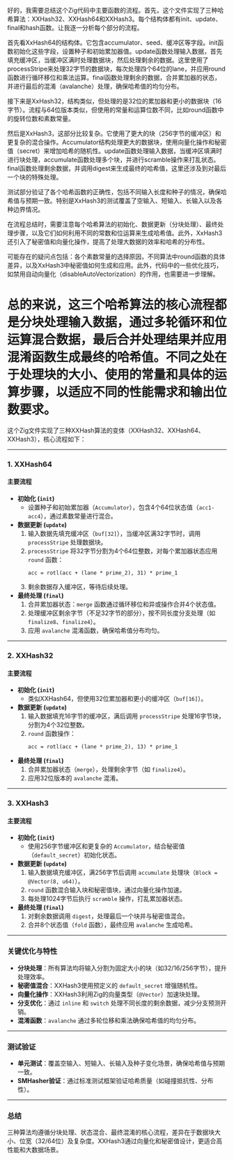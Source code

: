 好的，我需要总结这个Zig代码中主要函数的流程。首先，这个文件实现了三种哈希算法：XXHash32、XXHash64和XXHash3。每个结构体都有init、update、final和hash函数。让我逐一分析每个部分的流程。

首先看XxHash64的结构体。它包含accumulator、seed、缓冲区等字段。init函数初始化这些字段，设置种子和初始累加器值。update函数处理输入数据，首先填充缓冲区，当缓冲区满时处理数据块，然后处理剩余的数据。这里使用了processStripe来处理32字节的数据块，每次处理四个64位的lane，并应用round函数进行循环移位和乘法运算。final函数处理剩余的数据，合并累加器的状态，并进行最后的混淆（avalanche）处理，确保哈希值的均匀分布。

接下来是XxHash32，结构类似，但处理的是32位的累加器和更小的数据块（16字节）。流程与64位版本类似，但使用的常量和运算位数不同，比如round函数中的旋转位数和素数常量。

然后是XxHash3，这部分比较复杂。它使用了更大的块（256字节的缓冲区）和更复杂的混合操作。Accumulator结构处理更大的数据块，使用向量化操作和秘密值（secret）来增加哈希的随机性。update函数处理输入数据，当缓冲区填满时进行块处理，accumulate函数处理多个块，并进行scramble操作来打乱状态。final函数处理剩余数据，并调用digest来生成最终的哈希值，这里还涉及到对最后一个块的特殊处理。

测试部分验证了各个哈希函数的正确性，包括不同输入长度和种子的情况，确保哈希值与预期一致。特别是XxHash3的测试覆盖了空输入、短输入、长输入以及各种边界情况。

在流程总结时，需要注意每个哈希算法的初始化、数据更新（分块处理）、最终处理步骤，以及它们如何利用不同的常数和位运算来生成哈希值。此外，XxHash3还引入了秘密值和向量化操作，提高了处理大数据的效率和哈希的分布性。

可能存在的疑问点包括：各个素数常量的选择原因，不同算法中round函数的具体差异，以及XxHash3中秘密值如何生成和应用。此外，代码中的一些优化技巧，如禁用自动向量化（disableAutoVectorization）的作用，也需要进一步理解。

总的来说，这三个哈希算法的核心流程都是分块处理输入数据，通过多轮循环和位运算混合数据，最后合并处理结果并应用混淆函数生成最终的哈希值。不同之处在于处理块的大小、使用的常量和具体的运算步骤，以适应不同的性能需求和输出位数要求。
================================================
这个Zig文件实现了三种XXHash算法的变体（XXHash32、XXHash64、XXHash3），核心流程如下：

---

### **1. XXHash64**
#### **主要流程**
- **初始化 (`init`)**
  - 设置种子和初始累加器（`Accumulator`），包含4个64位状态值（`acc1-acc4`），通过素数常量进行混合。
- **数据更新 (`update`)**
  1. 输入数据先填充缓冲区（`buf[32]`），当缓冲区满32字节时，调用 `processStripe` 处理数据块。
  2. `processStripe` 将32字节分割为4个64位整数，对每个累加器状态应用 `round` 函数：
     ```zig
     acc = rotl(acc + (lane * prime_2), 31) * prime_1
     ```
  3. 剩余数据存入缓冲区，等待后续处理。
- **最终处理 (`final`)**
  1. 合并累加器状态：`merge` 函数通过循环移位和异或操作合并4个状态值。
  2. 处理缓冲区剩余字节（不足32字节的部分），按不同长度分支处理（如 `finalize8`、`finalize4`）。
  3. 应用 `avalanche` 混淆函数，确保哈希值分布均匀。

---

### **2. XXHash32**
#### **主要流程**
- **初始化 (`init`)**
  - 类似XXHash64，但使用32位累加器和更小的缓冲区（`buf[16]`）。
- **数据更新 (`update`)**
  1. 输入数据填充16字节的缓冲区，满后调用 `processStripe` 处理16字节块，分割为4个32位整数。
  2. `round` 函数操作：
     ```zig
     acc = rotl(acc + (lane * prime_2), 13) * prime_1
     ```
- **最终处理 (`final`)**
  1. 合并累加器状态（`merge`），处理剩余字节（如 `finalize4`）。
  2. 应用32位版本的 `avalanche` 混淆。

---

### **3. XXHash3**
#### **主要流程**
- **初始化 (`init`)**
  - 使用256字节缓冲区和更复杂的 `Accumulator`，结合秘密值（`default_secret`）初始化状态。
- **数据更新 (`update`)**
  1. 输入数据填充缓冲区，满256字节后调用 `accumulate` 处理块（`Block = @Vector(8, u64)`）。
  2. `round` 函数混合输入块和秘密值块，通过向量化操作加速。
  3. 每处理1024字节后执行 `scramble` 操作，打乱累加器状态。
- **最终处理 (`final`)**
  1. 对剩余数据调用 `digest`，处理最后一个块并与秘密值混合。
  2. 合并8个状态值（`fold` 函数），最终应用 `avalanche` 生成哈希。

---

### **关键优化与特性**
- **分块处理**：所有算法均将输入分割为固定大小的块（如32/16/256字节），提升处理效率。
- **秘密值混合**：XXHash3使用预定义的 `default_secret` 增强随机性。
- **向量化操作**：XXHash3利用Zig的向量类型（`@Vector`）加速块处理。
- **分支优化**：通过 `inline` 和 `switch` 处理不同长度的剩余数据，减少分支预测开销。
- **混淆函数**：`avalanche` 通过多轮位移和乘法确保哈希值的均匀分布。

---

### **测试验证**
- **单元测试**：覆盖空输入、短输入、长输入及种子变化场景，确保哈希值与预期一致。
- **SMHasher验证**：通过标准测试框架验证哈希质量（如碰撞抵抗性、分布性）。

---

### **总结**
三种算法均遵循分块处理、状态混合、最终混淆的核心流程，差异在于数据块大小、位宽（32/64位）及复杂度。XXHash3通过向量化和秘密值设计，更适合高性能和大数据场景。